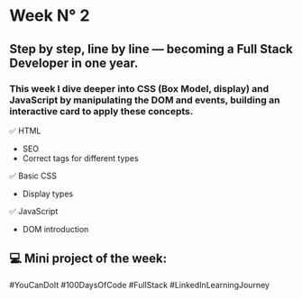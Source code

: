 # Week N° 2

## Step by step, line by line — becoming a Full Stack Developer in one year.

### This week I dive deeper into CSS (Box Model, display) and JavaScript by manipulating the DOM and events, building an interactive card to apply these concepts.

✅ HTML

- SEO
- Correct tags for different types

✅ Basic CSS

- Display types

✅ JavaScript

- DOM introduction

## 💻 Mini project of the week:

#YouCanDoIt #100DaysOfCode #FullStack #LinkedInLearningJourney
